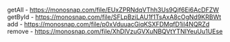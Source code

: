 getAll - https://monosnap.com/file/EUxZPRNdqVThh3Us9Qjf6Ei6AcDFZW
getById - https://monosnap.com/file/SFLpBziLAU1f1TsAxA8cOgNd9KRBWt
add - https://monosnap.com/file/p0xVduuacGiqKSXFDMqfD1il4NQRZd
remove - https://monosnap.com/file/XhDlVzuGVXuNBQVtYTNIYeuUu1UEse

